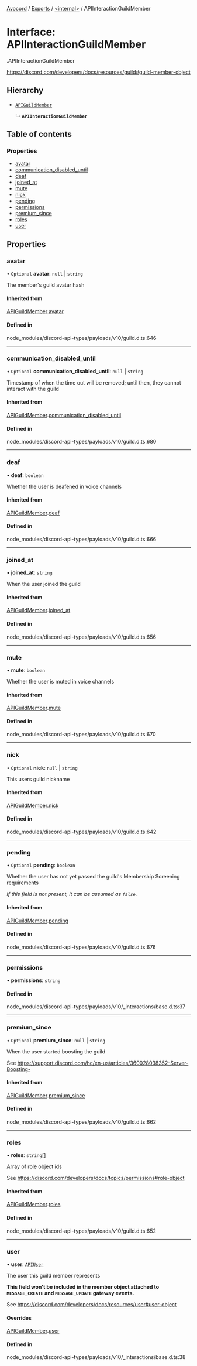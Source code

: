 [Avocord](../README.md) / [Exports](../modules.md) / [<internal\>](../modules/internal_.md) / APIInteractionGuildMember

# Interface: APIInteractionGuildMember

[<internal>](../modules/internal_.md).APIInteractionGuildMember

https://discord.com/developers/docs/resources/guild#guild-member-object

## Hierarchy

- [`APIGuildMember`](internal_.APIGuildMember.md)

  ↳ **`APIInteractionGuildMember`**

## Table of contents

### Properties

- [avatar](internal_.APIInteractionGuildMember.md#avatar)
- [communication\_disabled\_until](internal_.APIInteractionGuildMember.md#communication_disabled_until)
- [deaf](internal_.APIInteractionGuildMember.md#deaf)
- [joined\_at](internal_.APIInteractionGuildMember.md#joined_at)
- [mute](internal_.APIInteractionGuildMember.md#mute)
- [nick](internal_.APIInteractionGuildMember.md#nick)
- [pending](internal_.APIInteractionGuildMember.md#pending)
- [permissions](internal_.APIInteractionGuildMember.md#permissions)
- [premium\_since](internal_.APIInteractionGuildMember.md#premium_since)
- [roles](internal_.APIInteractionGuildMember.md#roles)
- [user](internal_.APIInteractionGuildMember.md#user)

## Properties

### avatar

• `Optional` **avatar**: ``null`` \| `string`

The member's guild avatar hash

#### Inherited from

[APIGuildMember](internal_.APIGuildMember.md).[avatar](internal_.APIGuildMember.md#avatar)

#### Defined in

node_modules/discord-api-types/payloads/v10/guild.d.ts:646

___

### communication\_disabled\_until

• `Optional` **communication\_disabled\_until**: ``null`` \| `string`

Timestamp of when the time out will be removed; until then, they cannot interact with the guild

#### Inherited from

[APIGuildMember](internal_.APIGuildMember.md).[communication_disabled_until](internal_.APIGuildMember.md#communication_disabled_until)

#### Defined in

node_modules/discord-api-types/payloads/v10/guild.d.ts:680

___

### deaf

• **deaf**: `boolean`

Whether the user is deafened in voice channels

#### Inherited from

[APIGuildMember](internal_.APIGuildMember.md).[deaf](internal_.APIGuildMember.md#deaf)

#### Defined in

node_modules/discord-api-types/payloads/v10/guild.d.ts:666

___

### joined\_at

• **joined\_at**: `string`

When the user joined the guild

#### Inherited from

[APIGuildMember](internal_.APIGuildMember.md).[joined_at](internal_.APIGuildMember.md#joined_at)

#### Defined in

node_modules/discord-api-types/payloads/v10/guild.d.ts:656

___

### mute

• **mute**: `boolean`

Whether the user is muted in voice channels

#### Inherited from

[APIGuildMember](internal_.APIGuildMember.md).[mute](internal_.APIGuildMember.md#mute)

#### Defined in

node_modules/discord-api-types/payloads/v10/guild.d.ts:670

___

### nick

• `Optional` **nick**: ``null`` \| `string`

This users guild nickname

#### Inherited from

[APIGuildMember](internal_.APIGuildMember.md).[nick](internal_.APIGuildMember.md#nick)

#### Defined in

node_modules/discord-api-types/payloads/v10/guild.d.ts:642

___

### pending

• `Optional` **pending**: `boolean`

Whether the user has not yet passed the guild's Membership Screening requirements

*If this field is not present, it can be assumed as `false`.*

#### Inherited from

[APIGuildMember](internal_.APIGuildMember.md).[pending](internal_.APIGuildMember.md#pending)

#### Defined in

node_modules/discord-api-types/payloads/v10/guild.d.ts:676

___

### permissions

• **permissions**: `string`

#### Defined in

node_modules/discord-api-types/payloads/v10/_interactions/base.d.ts:37

___

### premium\_since

• `Optional` **premium\_since**: ``null`` \| `string`

When the user started boosting the guild

See https://support.discord.com/hc/en-us/articles/360028038352-Server-Boosting-

#### Inherited from

[APIGuildMember](internal_.APIGuildMember.md).[premium_since](internal_.APIGuildMember.md#premium_since)

#### Defined in

node_modules/discord-api-types/payloads/v10/guild.d.ts:662

___

### roles

• **roles**: `string`[]

Array of role object ids

See https://discord.com/developers/docs/topics/permissions#role-object

#### Inherited from

[APIGuildMember](internal_.APIGuildMember.md).[roles](internal_.APIGuildMember.md#roles)

#### Defined in

node_modules/discord-api-types/payloads/v10/guild.d.ts:652

___

### user

• **user**: [`APIUser`](internal_.APIUser.md)

The user this guild member represents

**This field won't be included in the member object attached to `MESSAGE_CREATE` and `MESSAGE_UPDATE` gateway events.**

See https://discord.com/developers/docs/resources/user#user-object

#### Overrides

[APIGuildMember](internal_.APIGuildMember.md).[user](internal_.APIGuildMember.md#user)

#### Defined in

node_modules/discord-api-types/payloads/v10/_interactions/base.d.ts:38
